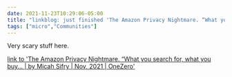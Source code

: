 ```yaml
---
date: 2021-11-23T10:29:06-05:00
title: "linkblog: just finished 'The Amazon Privacy Nightmare. “What you search for, what you buy… | by Micah Sifry | Nov, 2021 | OneZero'"
tags: ["micro","Communities"]
---
```

Very scary stuff here.
 
[link to 'The Amazon Privacy Nightmare. “What you search for, what you buy… | by Micah Sifry | Nov, 2021 | OneZero'](https://onezero.medium.com/the-amazon-privacy-nightmare-4b5f6f788a44)
